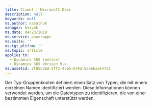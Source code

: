 ```yaml
---
title: Client | Microsoft Docs
description: null
keywords: null
ms.author: nabuthuk
manager: kvivek
ms.date: 04/23/2019
ms.service: powerapps
ms.suite: ''
ms.tgt_pltfrm: ''
ms.topic: article
applies_to:
  - Dynamics 365 (online)
  - Dynamics 365 Version 9.x
ms.assetid: 2f8555bd-3ff2-4ce5-b70a-552e6a3e47c3
---
```


Der Typ-Gruppenknoten definiert einen Satz von Typen, die mit einem einzelnen Namen identifiziert werden. Diese Informationen können verwendet werden, um die Datentypen zu identifizieren, die von einer bestimmten Eigenschaft unterstützt werden.
